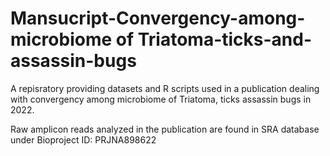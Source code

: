 # Mansucript-Convergency-among-microbiome of Triatoma-ticks-and-assassin-bugs
A repisratory providing datasets and R scripts used in a publication dealing with convergency among microbiome of Triatoma, ticks assassin bugs in 2022.

Raw amplicon reads analyzed in the publication are found in SRA database under Bioproject ID: PRJNA898622
